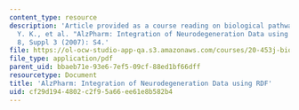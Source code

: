 ```yaml
---
content_type: resource
description: 'Article provided as a course reading on biological pathways: Lam, H.
  Y. K., et al. "AlzPharm: Integration of Neurodegeneration Data using RDF." BMC Bioinformatics
  8, Suppl 3 (2007): S4.'
file: https://ol-ocw-studio-app-qa.s3.amazonaws.com/courses/20-453j-biomedical-information-technology-fall-2008/cf29d1944802c2f95a66ee61e8b582b4_lam_bmc.pdf
file_type: application/pdf
parent_uid: bbaeb71e-93e6-7ef5-09cf-88ed1bf66dff
resourcetype: Document
title: 'AlzPharm: Integration of Neurodegeneration Data using RDF'
uid: cf29d194-4802-c2f9-5a66-ee61e8b582b4
---
```

